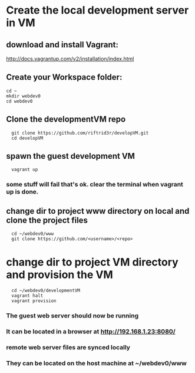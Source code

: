 # Create the local development server in VM

## download and install Vagrant:
http://docs.vagrantup.com/v2/installation/index.html

## Create your Workspace folder:
```shell
cd ~
mkdir webdev0
cd webdev0
```

## Clone the developmentVM repo
```shell
  git clone https://github.com/riftrid3r/developVM.git
  cd developVM
```
## spawn the guest development VM
```shell  
  vagrant up
```
### some stuff will fail that's ok. clear the terminal when vagrant up is done.

## change dir to project www directory on local and clone the project files
```shell
  cd ~/webdev0/www
  git clone https://github.com/<username>/<repo>
```
# change dir to project VM directory and provision the VM
```shell  
  cd ~/webdev0/developmentVM
  vagrant halt
  vagrant provision
```
### The guest web server should now be running
### It can be located in a browser at http://192.168.1.23:8080/
### remote web server files are synced locally
### They can be located on the host machine at ~/webdev0/www
